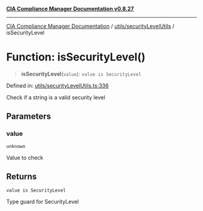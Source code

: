 [**CIA Compliance Manager Documentation v0.8.27**](../../../README.md)

***

[CIA Compliance Manager Documentation](../../../modules.md) / [utils/securityLevelUtils](../README.md) / isSecurityLevel

# Function: isSecurityLevel()

> **isSecurityLevel**(`value`): `value is SecurityLevel`

Defined in: [utils/securityLevelUtils.ts:336](https://github.com/Hack23/cia-compliance-manager/blob/26bb73ca86d23be8656cdd29d12202323a449310/src/utils/securityLevelUtils.ts#L336)

Check if a string is a valid security level

## Parameters

### value

`unknown`

Value to check

## Returns

`value is SecurityLevel`

Type guard for SecurityLevel
